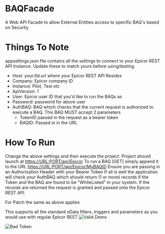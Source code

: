 # BAQFacade
A Web API Facade to allow External Entities access to specific BAQ's based on Security

# Things To Note
appsettings.json file contains all the settings to connect to your Epicor REST API Instance. Update these to match yours before using/testing.
* Host: your.tld.url where your Epicor REST API Resides
* Company: Epicor company ID
* Instance: Pilot, Test etc
* ApiVersion: 1
* User: Epicor user ID that you'd like to run the BAQs as
* Password: password for above user
* AuthBAQ: BAQ which checks that the current request is authorized to execute a BAQ. This BAQ MUST accept 2 parameters 
	* TokenID passed in the request as a bearer token
	* BAQID: Passed in in the URL
# How To Run
Change the above settings and then execute the project.
Project should launch at 
[https://URL:PORT/api/Epicor](https://URL>:<PORT>/api/Epicor)
To run a BAQ [GET] simply append it to the URL
[https://URL:PORT/api/Epicor/MyBAQID](https://URL>:<PORT>/api/Epicor/MyBAQID)
Ensure you are passing in an Authorization Header with your Bearer Token
If all is well the application will check your AuthBAQ which should return (1 or more) records if the Token and the BAQ are found to be "WhiteListed" in your system.
If the records are returned the request is granted and passed onto the Epicor REST API.

For Patch the same as above applies

This supports all the standard oData filters, triggers and parameters as you would use with regular Epicor REST
![Valid Demo](https://i.imgur.com/g76dmlW.png)

![Bad Token](https://i.imgur.com/VD2HcMA.png)
